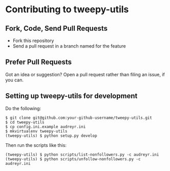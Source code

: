 # Contributing to tweepy-utils

## Fork, Code, Send Pull Requests

* Fork this repository
* Send a pull request in a branch named for the feature

## Prefer Pull Requests

Got an idea or suggestion? Open a pull request rather than filing an issue, if you can.

## Setting up tweepy-utils for development

Do the following:

    $ git clone git@github.com:your-github-username/tweepy-utils.git
    $ cd tweepy-utils
    $ cp config.ini.example audreyr.ini
    $ mkvirtualenv tweepy-utils
    (tweepy-utils) $ python setup.py develop

Then run the scripts like this:

    (tweepy-utils) $ python scripts/list-nonfollowers.py -c audreyr.ini
    (tweepy-utils) $ python scripts/unfollow-nonfollowers.py -c audreyr.ini
